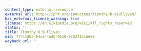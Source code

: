 ```yaml
---
content_type: external-resource
external_url: http://iphf.org/inductees/timothy-h-osullivan/
has_external_license_warning: true
license: https://en.wikipedia.org/wiki/All_rights_reserved
status: ''
title: Timothy O'Sullivan
uid: 777c1d05-b4ca-4a4b-9510-9722f14cee8e
wayback_url: ''
---
```

